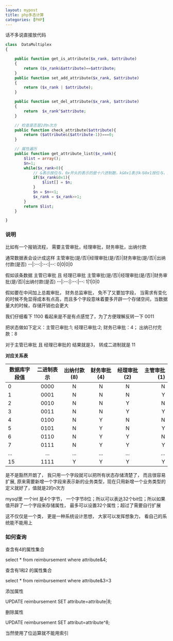```yaml
---
layout: mypost
title: php多态计算
categories: [PHP]
---
```


话不多说直接放代码
````php
class  DataMultiplex
{

    public function get_is_attribute($x_rank, $attribute)
    {
        return ($x_rank&$attribute)==$attribute;
    }
    public function set_add_attribute($x_rank, $attribute)
    {
        return ($x_rank | $attribute);
    }

    public function set_del_attribute($x_rank, $attribute)
    {
        return  $x_rank^$attribute;
    }

    // 检查是否是2的n次方
    public function check_attribute($attribute){
        return ($attribute&($attribute-1))===0;
    }

    // 属性遍历
    public function get_attribute_list($x_rank){
        $list = array();
		$n=1;
        while($x_rank>0){
            // &表示按位与，0x开头的表示的是十六进制数，k&0x1表示k与0x1按位与，其效果为取k的二进制中最右边的数字
			if($x_rank&0x1){ 
				$list[] = $n;
			}
			$n = $n<<1;
            $x_rank = $x_rank>>1;
        }
        return $list;
    }

}
````

### 说明
比如有一个报销流程， 需要主管审批，经理审批，财务审批，出纳付款

通常数据表会设计成这样
主管审批(是/否)|经理审批(是/否)|财务审批(是/否)|出纳付款(是否)
--|:--:|:--:|--:
0|0|0|0


假如该条数据 主管已审批 且 经理已审批 
主管审批(是/否)|经理审批(是/否)|财务审批(是/否)|出纳付款(是否)
--|:--:|:--:|--:
1|1|0|0

假如要在中间加上总裁审批， 财务总监审批， 免不了又要加字段， 当需求有变化的时候不免显得成本有点高，而且多个字段意味着要多开辟一个存储空间，当数据量大的时候，存储开销也会更大

我们仔细看下
1100 看起来是不是有点感觉了，为了方便理解反转一下 0011

把状态做如下定义：主管已审批:1; 经理已审批:2;  财务已审批：4； 出纳已付完款：8

对于主管已审批 且 经理已审批的 结果就是3， 转成二进制就是 11

**对应关系表**

数据库字段值 | 二进制表示 | 出纳付款(8) | 财务审批(4) | 经理审批(2) | 主管审批(1)
--|:--:|:--:|:--:|:--:|--:
0|0000|N|N|N|N
1|0001|N|N|N|Y
2|0010|N|N|Y|N
3|0011|N|N|Y|Y
4|0100|N|Y|N|N
5|0101|N|Y|N|Y
6|0110|N|Y|Y|N
7|0111|N|Y|Y|Y
...|...|...|...|...|...
15|1111|Y|Y|Y|Y

是不是豁然开朗了， 我只用一个字段就可以把所有状态存储清楚了， 而且很容易扩展, 原来需要新增一个字段来表示新的业务类型，现在只用新增一个业务类型的定义就好了，值就是2的n次方

mysql里 一个int 是4个字节， 一个字节8位；所以可以表达32个bit位；所以如果值开辟了一个字段来存储属性， 最多可以设置32个属性；超过了需要自行扩展

这不仅仅是一个类， 更是一种系统设计思想， 大家可以发挥想象力， 看自己的系统能不能用上

### 如何查询

查含有4的属性集合

select * from reimbursement where attribute&4;

查含有1和2 的属性集合

select * from reimbursement where attribute&3=3

添加属性 

UPDATE reimbursement SET attribute=attribute|8; 

删除属性

UPDATE reimbursement SET attribut=attribute^8; 

当然使用了位运算就不能用索引